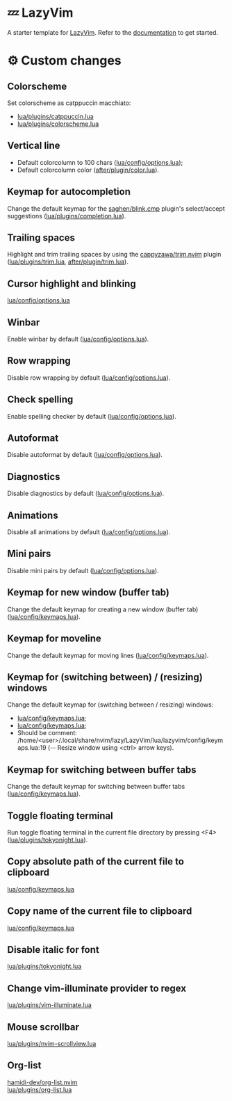 # 💤 LazyVim

A starter template for [LazyVim](https://github.com/LazyVim/LazyVim).
Refer to the [documentation](https://lazyvim.github.io/installation) to get started.


# ⚙️ Custom changes

## Colorscheme
Set colorscheme as catppuccin macchiato:
- [lua/plugins/catppuccin.lua](lua/plugins/catppuccin.lua)
- [lua/plugins/colorscheme.lua](lua/plugins/colorscheme.lua)

## Vertical line
- Default colorcolumn to 100 chars
([lua/config/options.lua](lua/config/options.lua#L5));
- Default colorcolumn color ([after/plugin/color.lua](after/plugin/color.lua)).

## Keymap for autocompletion
Change the default keymap for the [saghen/blink.cmp](https://github.com/Saghen/blink.cmp) plugin's select/accept suggestions
([lua/plugins/completion.lua](lua/plugins/completion.lua)).

## Trailing spaces
Highlight and trim trailing spaces by using the [cappyzawa/trim.nvim](https://github.com/cappyzawa/trim.nvim) plugin
([lua/plugins/trim.lua](lua/plugins/trim.lua), [after/plugin/trim.lua](after/plugin/trim.lua)).

## Cursor highlight and blinking
[lua/config/options.lua](lua/config/options.lua#L8)

## Winbar
Enable winbar by default
([lua/config/options.lua](lua/config/options.lua#L16)).

## Row wrapping
Disable row wrapping by default
([lua/config/options.lua](lua/config/options.lua#L19)).

## Check spelling
Enable spelling checker by default
([lua/config/options.lua](lua/config/options.lua#L22)).

## Autoformat
Disable autoformat by default
([lua/config/options.lua](lua/config/options.lua#L25)).

## Diagnostics
Disable diagnostics by default
([lua/config/options.lua](lua/config/options.lua#L28)).

## Animations
Disable all animations by default
([lua/config/options.lua](lua/config/options.lua#L31)).

## Mini pairs
Disable mini pairs by default
([lua/config/options.lua](lua/config/options.lua#L34)).

## Keymap for new window (buffer tab)
Change the default keymap for creating a new window (buffer tab)
([lua/config/keymaps.lua](lua/config/keymaps.lua#L5)).

## Keymap for moveline
Change the default keymap for moving lines
([lua/config/keymaps.lua](lua/config/keymaps.lua#L8)).

## Keymap for (switching between) / (resizing) windows
Change the default keymap for (switching between / resizing) windows:
- [lua/config/keymaps.lua](lua/config/keymaps.lua#L15);
- [lua/config/keymaps.lua](lua/config/keymaps.lua#L21);
- Should be comment: /home/\<user\>/.local/share/nvim/lazy/LazyVim/lua/lazyvim/config/keymaps.lua:19
(-- Resize window using \<ctrl\> arrow keys).

## Keymap for switching between buffer tabs
Change the default keymap for switching between buffer tabs
([lua/config/keymaps.lua](lua/config/keymaps.lua#L27)).

## Toggle floating terminal
Run toggle floating terminal in the current file directory by pressing \<F4\>
([lua/plugins/tokyonight.lua](lua/plugins/toggleterm.lua)).

## Copy absolute path of the current file to clipboard
[lua/config/keymaps.lua](lua/config/keymaps.lua#L31)

## Copy name of the current file to clipboard
[lua/config/keymaps.lua](lua/config/keymaps.lua#L34)

## Disable italic for font
[lua/plugins/tokyonight.lua](lua/plugins/tokyonight.lua#L8)

## Change vim-illuminate provider to regex
[lua/plugins/vim-illuminate.lua](lua/plugins/vim-illuminate.lua)

## Mouse scrollbar
[lua/plugins/nvim-scrollview.lua](lua/plugins/nvim-scrollview.lua)

## Org-list
[hamidi-dev/org-list.nvim](https://github.com/hamidi-dev/org-list.nvim)
<br>
[lua/plugins/org-list.lua](lua/plugins/org-list.lua)

